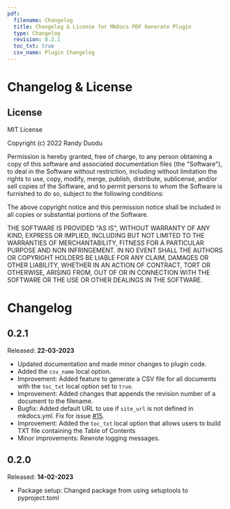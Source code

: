 ```yaml
---
pdf:
  filename: Changelog
  title: Changelog & License for MkDocs PDF Generate Plugin
  type: Changelog
  revision: 0.2.1   
  toc_txt: true
  csv_name: Plugin Changelog
---
```


# Changelog & License

## License

MIT License

Copyright (c) 2022 Randy Duodu

Permission is hereby granted, free of charge, to any person obtaining a copy
of this software and associated documentation files (the "Software"), to deal
in the Software without restriction, including without limitation the rights
to use, copy, modify, merge, publish, distribute, sublicense, and/or sell
copies of the Software, and to permit persons to whom the Software is
furnished to do so, subject to the following conditions:

The above copyright notice and this permission notice shall be included in all
copies or substantial portions of the Software.

THE SOFTWARE IS PROVIDED "AS IS", WITHOUT WARRANTY OF ANY KIND, EXPRESS OR
IMPLIED, INCLUDING BUT NOT LIMITED TO THE WARRANTIES OF MERCHANTABILITY,
FITNESS FOR A PARTICULAR PURPOSE AND NON INFRINGEMENT. IN NO EVENT SHALL THE
AUTHORS OR COPYRIGHT HOLDERS BE LIABLE FOR ANY CLAIM, DAMAGES OR OTHER
LIABILITY, WHETHER IN AN ACTION OF CONTRACT, TORT OR OTHERWISE, ARISING FROM,
OUT OF OR IN CONNECTION WITH THE SOFTWARE OR THE USE OR OTHER DEALINGS IN THE
SOFTWARE.

# Changelog

0.2.1
-----
Released: **22-03-2023**

* Updated documentation and made minor changes to plugin code.
* Added the `csv_name` local option.
* Improvement: Added feature to generate a CSV file for all documents with the `toc_txt` local option set to `true`.
* Improvement: Added changes that appends the revision number of a document to the filename.
* Bugfix: Added default URL to use if `site_url` is not defined in mkdocs.yml. Fix for issue [#15](https://github.com/iSOLveIT/mkdocs-pdf-generate/issues/15).
* Improvement: Added the `toc_txt` local option that allows users to build TXT file containing the Table of Contents
* Minor improvements: Rewrote logging messages.

0.2.0
-----
Released: **14-02-2023**

* Package setup: Changed package from using setuptools to pyproject.toml

